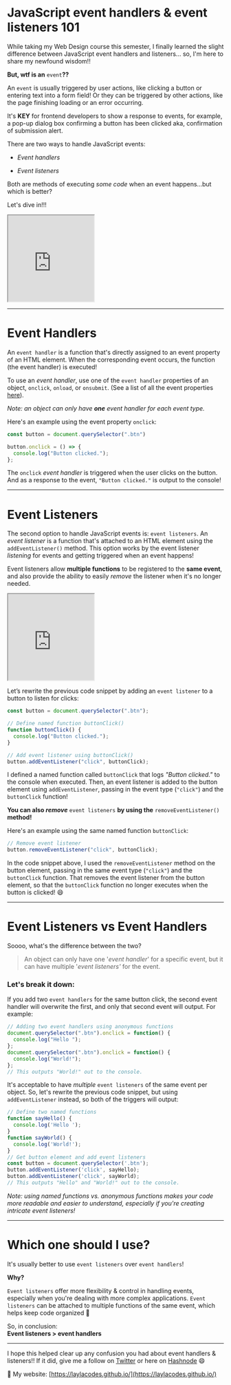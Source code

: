 # JavaScript event handlers & event listeners 101

While taking my Web Design course this semester, I finally learned the slight difference between JavaScript event handlers and listeners... so, I'm here to share my newfound wisdom!!

**But, wtf is an** `event`**??**

An `event` is usually triggered by user actions, like clicking a button or entering text into a form field! Or they can be triggered by other actions, like the page finishing loading or an error occurring.

It's **KEY** for frontend developers to show a response to events, for example, a pop-up dialog box confirming a button has been clicked aka, confirmation of submission alert.

There are two ways to handle JavaScript events:

* *Event handlers*
    
* *Event listeners*
    

Both are methods of executing *some code* when an event happens...but which is better?

Let's dive in!!!

<iframe src="https://giphy.com/embed/MZocLC5dJprPTcrm65" width="200" height="200" class="giphy-embed"></iframe>

---

# **Event Handlers**

An `event handler` is a function that's directly assigned to an event property of an HTML element. When the corresponding event occurs, the function (the event handler) is executed!

To use an *event handler*, use one of the `event handler` properties of an object, `onclick`, `onload`, or `onsubmit`. (See a list of all the event properties [here](https://www.elated.com/events-and-event-handlers/)).

*Note: an object can only have* ***one*** *event handler for each event type.*

Here's an example using the event property `onclick`:

```javascript
const button = document.querySelector(".btn")

button.onclick = () => {
  console.log("Button clicked.");
};
```

The `onclick` *event handler* is triggered when the user clicks on the button. And as a response to the event, `"Button clicked."` is output to the console!

---

# **Event Listeners**

The second option to handle JavaScript events is: `event listeners`. An *event listener* is a function that's attached to an HTML element using the `addEventListener()` method. This option works by the event listener *listening* for events and getting triggered when an event happens!

Event listeners allow **multiple functions** to be registered to the **same event**, and also provide the ability to easily *remove* the listener when it's no longer needed.

<iframe src="https://giphy.com/embed/ySkwqIhKRzYO7HX0ie" width="200" height="200" class="giphy-embed"></iframe>

Let’s rewrite the previous code snippet by adding an `event listener` to a button to listen for clicks:

```javascript
const button = document.querySelector(".btn");

// Define named function buttonClick()
function buttonClick() {
  console.log("Button clicked.");
}

// Add event listener using buttonClick()
button.addEventListener("click", buttonClick);
```

I defined a named function called `buttonClick` that logs *"Button clicked."* to the console when executed. Then, an event listener is added to the button element using `addEventListener`, passing in the event type (`"click"`) and the `buttonClick` function!

**You can also *remove*** `event listeners` **by using the** `removeEventListener()` **method!**

Here's an example using the same named function `buttonClick`:

```javascript
// Remove event listener
button.removeEventListener("click", buttonClick);
```

In the code snippet above, I used the `removeEventListener` method on the button element, passing in the same event type (`"click"`) and the `buttonClick` function. That removes the event listener from the button element, so that the `buttonClick` function no longer executes when the button is clicked! 😄

---

# **Event Listeners vs Event Handlers**

Soooo, what's the difference between the two?

> An object can only have one '*event handler*' for a specific event, but it can have multiple '*event listeners'* for the event.

### Let's break it down:

If you add two `event handlers` for the same button click, the second event handler will overwrite the first, and only that second event will output. For example:

```javascript
// Adding two event handlers using anonymous functions
document.querySelector(".btn").onclick = function() {
  console.log("Hello ");
};
document.querySelector(".btn").onclick = function() {
  console.log("World!");
};
// This outputs "World!" out to the console.
```

It's acceptable to have *multiple* `event listeners` of the same event per object. So, let's rewrite the previous code snippet, but using `addEventListener` instead, so both of the triggers will output:

```javascript
// Define two named functions
function sayHello() {
  console.log('Hello ');
}
function sayWorld() {
  console.log('World!');
}
// Get button element and add event listeners
const button = document.querySelector('.btn');
button.addEventListener('click', sayHello);
button.addEventListener('click', sayWorld);
// This outputs "Hello" and "World!" out to the console.
```

*Note: using named functions vs. anonymous functions makes your code more readable and easier to understand, especially if you're creating intricate event listeners!*

---

# **Which one should I use?**

It's usually better to use `event listeners` over `event handlers`!

**Why?**

`Event listeners` offer more flexibility & control in handling events, especially when you're dealing with more complex applications. `Event listeners` can be attached to multiple functions of the same event, which helps keep code organized 🙂

So, in conclusion:  
**Event listeners &gt; event handlers**

---

I hope this helped clear up any confusion you had about event handlers & listeners!! If it did, give me a follow on [Twitter](https://twitter.com/pilatesdev) or here on [Hashnode](https://hashnode.com/@laylacodes) 😄

🧡 My website: [https://laylacodes.github.io/](https://laylacodes.github.io/)